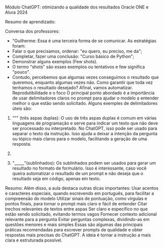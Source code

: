 Módulo ChatGPT: otimizando a qualidade dos resultados
Oracle ONE e Alura 2024

Resumo de aprendizado:

Conversa dos professores: 
* "Guilherme: Essa é uma terceira forma de se comunicar. As estratégias foram:
* Falar o que precisamos, ordenar: "eu quero, eu preciso, me da";
* Completar, fazer uma conclusão: "Curso básico de Python";
* Demonstrar alguns exemplos (Few shots).
* O termo "shots" são esses exemplos ou tentativos e few significa "pouco".
* Contudo, percebemos que algumas vezes conseguimos o resultado que queremos, enquanto algumas vezes não. Como garantir que toda vez tenhamos o resultado desejado? Afinal, vamos automatizar.
Reprodutibilidade e o foco
O principal ponto abordado é a importância de usar delimitadores claros no prompt para ajudar o modelo a entender melhor o que estão sendo solicitado. Alguns exemples de delimitadores úteis são:
1. """ (três aspas duplas): O uso de três aspas duplas é comum em várias linguagens de programação e serve para indicar um texto que não deve ser processado ou interpretado. No ChatGPT, isso pode ser usado para separar o texto da instrução. Isso ajuda a deixar a intenção da pergunta ou tópico mais claros para o modelo, facilitando a geração de uma resposta.
2.  ``` (três crases): As três crases são usadas para indicar que o conteúdo entre elas é tratado como um bloco de código. 
3. "_____"(sublinhados): Os sublinhados podem ser usados para gerar um resultado no formato de formulário. Isso é interessante, caso você queira automatizar o resultado de um prompt e não deseja que o resultado seja em código, apenas em texto.

Resumo:
Além disso, a aula destaca outras dicas importantes:
Usar acentos e caracteres especiais, quando escrevendo em português, para facilitar a compreensão do modelo
Utilizar sinais de pontuação, como vírgulas e pontos finais, para tornar o prompt mais claro e fácil de entender
Citar trechos relevantes de textos entre aspas
Ser claro e específico no que estão sendo solicitado, evitando termos vagos
Fornecer contexto adicional relevante para a pergunta
Evitar perguntas complexas, dividindo-as em questões menores e mais simples
Essas são algumas das principais práticas recomendadas para escrever prompts de qualidade e obter respostas mais precisas do ChatGPT. A ideia é tornar a instrução a mais clara e estruturada possível.
